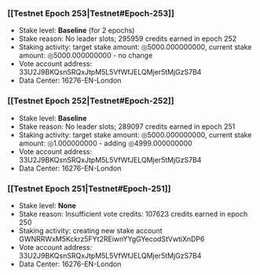 ### [[Testnet Epoch 253|Testnet#Epoch-253]]
* Stake level: **Baseline** (for 2 epochs)
* Stake reason: No leader slots; 295959 credits earned in epoch 252
* Staking activity: target stake amount: ◎5000.000000000, current stake amount: ◎5000.000000000 - no change
* Vote account address: 33U2J9BKQsnSRQxJtpM5L5VfWfJELQMjer5tMjGzS7B4
* Data Center: 16276-EN-London
### [[Testnet Epoch 252|Testnet#Epoch-252]]
* Stake level: **Baseline**
* Stake reason: No leader slots; 289097 credits earned in epoch 251
* Staking activity: target stake amount: ◎5000.000000000, current stake amount: ◎1.000000000 - adding ◎4999.000000000
* Vote account address: 33U2J9BKQsnSRQxJtpM5L5VfWfJELQMjer5tMjGzS7B4
* Data Center: 16276-EN-London
### [[Testnet Epoch 251|Testnet#Epoch-251]]
* Stake level: **None**
* Stake reason: Insufficient vote credits: 107623 credits earned in epoch 250
* Staking activity: creating new stake account GWNRRWxM5Kckrz5FYt2REiwnYYgGYecodStVwtiXnDP6
* Vote account address: 33U2J9BKQsnSRQxJtpM5L5VfWfJELQMjer5tMjGzS7B4
* Data Center: 16276-EN-London